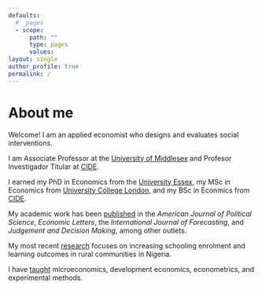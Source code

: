```yaml
---
defaults:
  # _pages
  - scope:
      path: ""
      type: pages
      values:
layout: single
author_profile: true
permalink: /
---
```


# About me

Welcome! I am an applied economist who designs and evaluates social interventions.

I am Associate Professor at the [University of Middlesex](https://www.mdx.ac.uk/) and Profesor Investigador Titular at [CIDE](https://www.cide.edu/).

I earned my PhD in Economics from the [University Essex](https://www.essex.ac.uk/), my MSc in Economics from [University College London](https://www.ucl.ac.uk/), and my BSc in Econmics from [CIDE](https://www.cide.edu/).

My academic work has been [published](/publications/) in the *American Journal of Political Science*, *Economic Letters*, the *International Journal of Forecasting*, and *Judgement and Decision Making*, among other outlets.

My most recent [research](/research/) focuses on increasing schooling enrolment and learning outcomes in rural communities in Nigeria.

I have [taught](/teaching/) microeconomics, development economics, econometrics, and experimental methods.